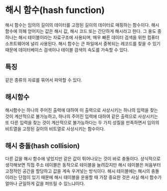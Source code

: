 # 해시 함수(hash function)

해시 함수는 임의의 길이의 데이터를 고정된 길이의 데이터로 매핑하는 함수이다.
해시 함수에 의해 얻어지는 값은 해시 값, 해시 코드 또는 간단하게 해시라고 한다.
그 용도 중 하나는 해시 테이블이라는 자료구조에 사용되며, 매우 빠른 데이터 검색을
위한 컴퓨터 소프트웨어에 널리 사용된다. 해시 함수는 큰 파일에서 중복되는 레코드를
찾을 수 있기 때문에 데이터베이스 검색이나 테이블 검색의 속도를 가속할 수 있다.



## 특징

같은 종류의 자료를 묶어서 파악할 수 있다.



## 해시함수

해시함수는 하나의 주어진 출력에 대하여 이 출력으로 사상시키는 하나의 입력을 찾는 것이
계산적으로 불가능하고,  하나의 주어진 입력에 대하여 같은 출력으로 사상시키는 또 다른
입력을 찾는 것이 계산적으로 불가능하다는 두 가지 성질을 만족하면서 임의의 비트열을 고정된 
길이의 비트열로 사상시키는 함수이다.



## 해시 충돌(hash collision)

다른 값을 해시 함수에 넣었지만 같은 값이 튀어나오는 것이 바로 충돌이다.
상식적으로 생각해보면 직접 주소 테이블은 동적으로 테이블을 늘려갔지만
해시 테이블은 처음부터 고정적인 공간을 할당하고 값을 계속 우겨넣는 방식이다.
해시 테이블에는 해시의 충돌이라는 단점이 있기 때문에 해시 테이블을 운용할 때
가장 중요한 것은 사실 해시 함수가 얼마나 균일하게 값을 퍼뜨릴 수 있느냐이다.